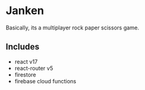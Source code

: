 # Janken

Basically, its a multiplayer rock paper scissors game.

## Includes

- react v17
- react-router v5
- firestore
- firebase cloud functions
